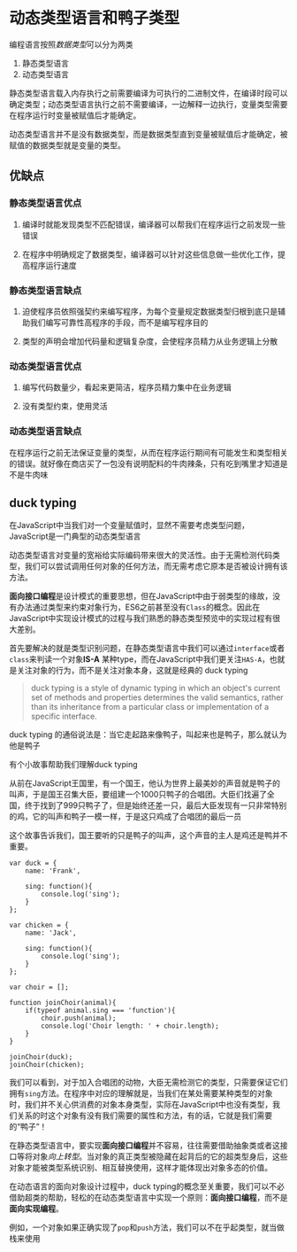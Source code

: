 # 动态类型语言和鸭子类型

编程语言按照*数据类型*可以分为两类

1. 静态类型语言
2. 动态类型语言

静态类型语言载入内存执行之前需要编译为可执行的二进制文件，在编译时段可以确定类型；动态类型语言执行之前不需要编译，一边解释一边执行，变量类型需要在程序运行时变量被赋值后才能确定。

动态类型语言并不是没有数据类型，而是数据类型直到变量被赋值后才能确定，被赋值的数据类型就是变量的类型。

## 优缺点

### 静态类型语言优点

1. 编译时就能发现类型不匹配错误，编译器可以帮我们在程序运行之前发现一些错误

2. 在程序中明确规定了数据类型，编译器可以针对这些信息做一些优化工作，提高程序运行速度

### 静态类型语言缺点

1. 迫使程序员依照强契约来编写程序，为每个变量规定数据类型归根到底只是辅助我们编写可靠性高程序的手段，而不是编写程序目的

2. 类型的声明会增加代码量和逻辑复杂度，会使程序员精力从业务逻辑上分散


### 动态类型语言优点

1. 编写代码数量少，看起来更简洁，程序员精力集中在业务逻辑

2. 没有类型约束，使用灵活

### 动态类型语言缺点

在程序运行之前无法保证变量的类型，从而在程序运行期间有可能发生和类型相关的错误。就好像在商店买了一包没有说明配料的牛肉辣条，只有吃到嘴里才知道是不是牛肉味


## duck typing

在JavaScript中当我们对一个变量赋值时，显然不需要考虑类型问题，JavaScript是一门典型的动态类型语言

动态类型语言对变量的宽裕给实际编码带来很大的灵活性。由于无需检测代码类型，我们可以尝试调用任何对象的任何方法，而无需考虑它原本是否被设计拥有该方法。

**面向接口编程**是设计模式的重要思想，但在JavaScript中由于弱类型的缘故，没有办法通过类型来约束对象行为，ES6之前甚至没有`Class`的概念。因此在JavaScript中实现设计模式的过程与我们熟悉的静态类型预览中的实现过程有很大差别。

首先要解决的就是类型识别问题，在静态类型语言中我们可以通过`interface`或者`class`来判读一个对象**IS-A** 某种type，而在JavaScript中我们更关注`HAS-A`，也就是关注对象的行为，而不是关注对象本身，这就是经典的 duck typing

> duck typing is a style of dynamic typing in which an object's current set of methods and properties determines the valid semantics, rather than its inheritance from a particular class or implementation of a specific interface.

duck typing 的通俗说法是：当它走起路来像鸭子，叫起来也是鸭子，那么就认为他是鸭子


有个小故事帮助我们理解duck typing

从前在JavaScript王国里，有一个国王，他认为世界上最美妙的声音就是鸭子的叫声，于是国王召集大臣，要组建一个1000只鸭子的合唱团。大臣们找遍了全国，终于找到了999只鸭子了，但是始终还差一只，最后大臣发现有一只非常特别的鸡，它的叫声和鸭子一模一样，于是这只鸡成了合唱团的最后一员

这个故事告诉我们，国王要听的只是鸭子的叫声，这个声音的主人是鸡还是鸭并不重要。

	var duck = {
        name: 'Frank',

        sing: function(){
            console.log('sing');
        }
    };

    var chicken = {
        name: 'Jack',

        sing: function(){
            console.log('sing');
        }
    };

    var choir = [];

    function joinChoir(animal){
        if(typeof animal.sing === 'function'){
            choir.push(animal);
            console.log('Choir length: ' + choir.length);
        }
    }

    joinChoir(duck);
    joinChoir(chicken);

我们可以看到，对于加入合唱团的动物，大臣无需检测它的类型，只需要保证它们拥有`sing`方法。在程序中对应的理解就是，当我们在某处需要某种类型的对象时，我们并不关心供消费的对象本身类型，实际在JavaScript中也没有类型，我们关系的时这个对象有没有我们需要的属性和方法，有的话，它就是我们需要的“鸭子”！

在静态类型语言中，要实现**面向接口编程**并不容易，往往需要借助抽象类或者这接口等将对象*向上转型*。当对象的真正类型被隐藏在起背后的它的超类型身后，这些对象才能被类型系统识别、相互替换使用，这样才能体现出对象多态的价值。

在动态语言的面向对象设计过程中，duck typing的概念至关重要，我们可以不必借助超类的帮助，轻松的在动态类型语言中实现一个原则：**面向接口编程**，而不是**面向实现编程**。

例如，一个对象如果正确实现了`pop`和`push`方法，我们可以不在乎起类型，就当做栈来使用

